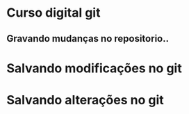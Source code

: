 # Curso digital git

## Gravando mudanças no repositorio..
# Salvando modificações no git

# Salvando alterações no git
